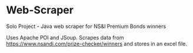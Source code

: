 # Web-Scraper
Solo Project - Java web scraper for NS&amp;I Premium Bonds winners

Uses Apache POI and JSoup.
Scrapes data from https://www.nsandi.com/prize-checker/winners and stores in an excel file.
